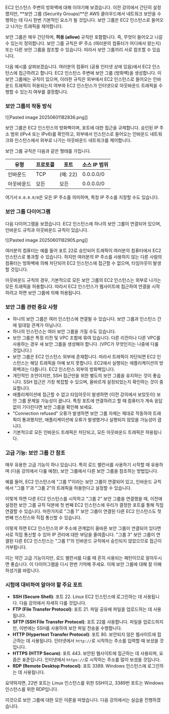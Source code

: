 EC2 인스턴스 주변의 방화벽에 대해 이야기해 보겠습니다. 이전 강의에서 간단히 설정했지만, **보안 그룹 (Security Groups)**은 AWS 클라우드에서 네트워크 보안을 수행하는 데 다시 한번 기본적인 요소가 될 것입니다. 보안 그룹은 EC2 인스턴스로 들어오고 나가는 트래픽을 제어합니다.

보안 그룹은 매우 간단하며, **허용 (allow)** 규칙만 포함합니다. 즉, 무엇이 들어오고 나갈 수 있는지 정의합니다. 보안 그룹 규칙은 IP 주소 (여러분의 컴퓨터가 어디에서 왔는지) 또는 다른 보안 그룹을 참조할 수 있습니다. 따라서 보안 그룹끼리 서로 참조할 수 있습니다.

다음 예시를 살펴보겠습니다. 여러분의 컴퓨터 (공용 인터넷 상에 있음)에서 EC2 인스턴스에 접근하려고 합니다. EC2 인스턴스 주변에 보안 그룹 (방화벽)을 생성합니다. 이 보안 그룹에는 규칙이 있으며, 이러한 규칙은 외부에서 EC2 인스턴스로 들어오는 인바운드 트래픽이 허용되는지 여부와 EC2 인스턴스가 인터넷으로 아웃바운드 트래픽을 수행할 수 있는지 여부를 결정합니다.

### 보안 그룹의 작동 방식

![[Pasted image 20250601182836.png]]

보안 그룹은 EC2 인스턴스의 방화벽이며, 포트에 대한 접근을 규제합니다. 승인된 IP 주소 범위 (IPv4 또는 IPv6)를 확인하고, 외부에서 인스턴스로 들어오는 인바운드 네트워크와 인스턴스에서 외부로 나가는 아웃바운드 네트워크를 제어합니다.

보안 그룹 규칙은 다음과 같은 형태를 가집니다.

| **유형** | **프로토콜** | **포트**  | **소스 IP 범위** |
| ------ | -------- | ------- | ------------ |
| 인바운드   | TCP      | (예: 22) | 0.0.0.0/0    |
| 아웃바운드  | 모든       | 모든      | 0.0.0.0/0    |

여기서 `0.0.0.0/0`은 모든 IP 주소를 의미하며, 특정 IP 주소를 지정할 수도 있습니다.

### 보안 그룹 다이어그램

다음 다이어그램을 보겠습니다. EC2 인스턴스에 하나의 보안 그룹이 연결되어 있으며, 인바운드 규칙과 아웃바운드 규칙이 있습니다.

![[Pasted image 20250601182905.png]]

여러분의 컴퓨터는 예를 들어 포트 22로 승인되어 트래픽이 여러분의 컴퓨터에서 EC2 인스턴스로 통과할 수 있습니다. 하지만 여러분의 IP 주소를 사용하지 않는 다른 사람의 컴퓨터는 방화벽에 의해 차단되어 EC2 인스턴스에 접근할 수 없으며, 타임아웃이 발생할 것입니다.

아웃바운드 규칙의 경우, 기본적으로 모든 보안 그룹의 EC2 인스턴스는 외부로 나가는 모든 트래픽을 허용합니다. 따라서 EC2 인스턴스가 웹사이트에 접근하여 연결을 시작하려고 하면 보안 그룹에 의해 허용됩니다.

### 보안 그룹 관련 중요 사항

- 하나의 보안 그룹은 여러 인스턴스에 연결될 수 있습니다. 보안 그룹과 인스턴스 간에 일대일 관계가 아닙니다.
- 하나의 인스턴스는 여러 보안 그룹을 가질 수도 있습니다.
- 보안 그룹은 특정 리전 및 VPC 조합에 묶여 있습니다. 다른 리전이나 다른 VPC를 사용하는 경우 새 보안 그룹을 생성해야 합니다. (VPC가 무엇인지는 나중에 다룰 것입니다.)
- 보안 그룹은 EC2 인스턴스 외부에 존재합니다. 따라서 트래픽이 차단되면 EC2 인스턴스는 해당 트래픽을 아예 보지 못합니다. EC2에서 실행되는 애플리케이션의 방화벽과는 다릅니다. EC2 인스턴스 외부의 방화벽입니다.
- 개인적인 조언이지만, SSH 접근만을 위한 별도의 보안 그룹을 유지하는 것이 좋습니다. SSH 접근은 가장 복잡할 수 있으며, 올바르게 설정되었는지 확인하는 것이 중요합니다.
- 애플리케이션에 접근할 수 없고 타임아웃이 발생하면 (이전 강의에서 보았듯이) 보안 그룹 문제일 가능성이 큽니다. 특정 포트에 연결하려고 할 때 컴퓨터가 계속 응답 없이 기다린다면 보안 그룹을 확인해 보세요.
- "Connection refused" 오류가 발생하면 보안 그룹 자체는 제대로 작동하여 트래픽이 통과했지만, 애플리케이션에 오류가 발생했거나 실행되지 않았을 가능성이 큽니다.
- 기본적으로 모든 인바운드 트래픽은 차단되고, 모든 아웃바운드 트래픽은 허용됩니다.

### 고급 기능: 보안 그룹 간 참조

매우 유용한 고급 기능이 하나 있습니다. 특히 로드 밸런서를 사용하기 시작할 때 유용하며 (다음 강의에서 다룰 예정), 보안 그룹에서 다른 보안 그룹을 참조하는 방법입니다.

예를 들어, EC2 인스턴스에 "그룹 1"이라는 보안 그룹이 연결되어 있고, 인바운드 규칙에서 "그룹 1"과 "그룹 2"의 트래픽을 허용한다고 설정할 수 있습니다.

이렇게 하면 다른 EC2 인스턴스를 시작하고 "그룹 2" 보안 그룹을 연결했을 때, 이전에 설정한 보안 그룹 규칙 덕분에 첫 번째 EC2 인스턴스에 우리가 결정한 포트를 통해 직접 연결할 수 있습니다. 마찬가지로 "그룹 1" 보안 그룹이 연결된 다른 EC2 인스턴스도 첫 번째 인스턴스와 직접 통신할 수 있습니다.

이렇게 하면 EC2 인스턴스의 IP 주소에 관계없이 올바른 보안 그룹이 연결되어 있다면 서로 직접 통신할 수 있어 IP 관리에 대한 부담을 줄여줍니다. "그룹 3" 보안 그룹이 연결된 다른 EC2 인스턴스는 "그룹 1"의 인바운드 규칙에서 승인되지 않았으므로 접근이 거부됩니다.

이는 약간 고급 기능이지만, 로드 밸런서를 다룰 때 흔히 사용되는 패턴이므로 알아두시면 좋습니다. 이 다이어그램을 다시 한번 기억해 주세요. 이제 보안 그룹에 대해 잘 이해하셨기를 바랍니다.

### 시험에 대비하여 알아야 할 주요 포트

- **SSH (Secure Shell)**: 포트 22. Linux EC2 인스턴스에 로그인하는 데 사용됩니다. 다음 강의에서 자세히 다룰 것입니다.
- **FTP (File Transfer Protocol)**: 포트 21. 파일 공유에 파일을 업로드하는 데 사용됩니다.
- **SFTP (SSH File Transfer Protocol)**: 포트 22를 사용합니다. 파일을 업로드하지만, 이번에는 SSH를 사용하여 보안 파일 전송을 수행합니다.
- **HTTP (Hypertext Transfer Protocol)**: 포트 80. 보안되지 않은 웹사이트에 접근하는 데 사용됩니다. 인터넷에서 `http://`로 시작하는 주소를 입력할 때 보셨을 것입니다.
- **HTTPS (HTTP Secure)**: 포트 443. 보안된 웹사이트에 접근하는 데 사용되며, 요즘은 표준입니다. 인터넷에서 `https://`로 시작하는 주소를 많이 보셨을 것입니다.
- **RDP (Remote Desktop Protocol)**: 포트 3389. Windows 인스턴스에 로그인하는 데 사용됩니다.

요약하자면, 22번 포트는 Linux 인스턴스를 위한 SSH이고, 3389번 포트는 Windows 인스턴스를 위한 RDP입니다.

이것으로 보안 그룹에 대한 모든 이론을 마쳤습니다. 다음 강의에서는 실습을 진행하겠습니다.